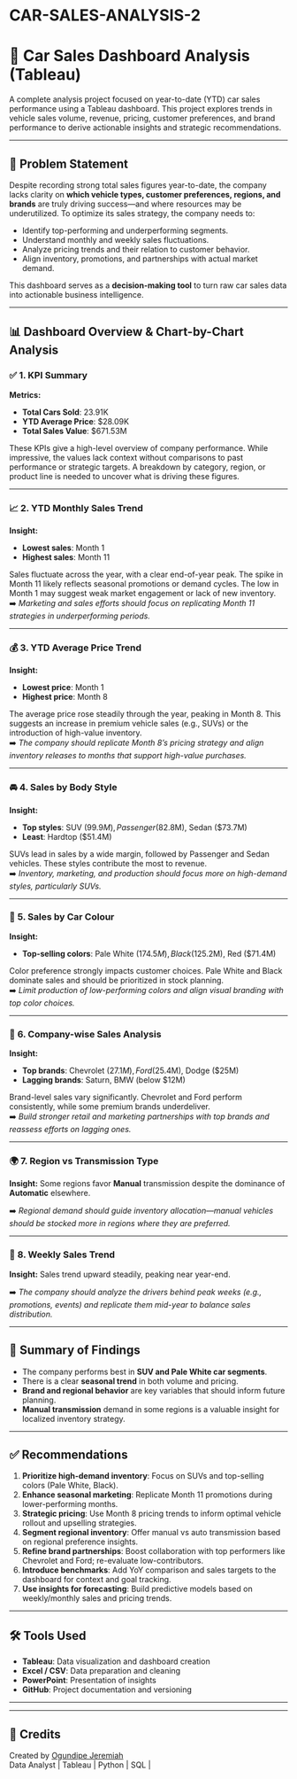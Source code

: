 # CAR-SALES-ANALYSIS-2

# 🚗 Car Sales Dashboard Analysis (Tableau)

A complete analysis project focused on year-to-date (YTD) car sales performance using a Tableau dashboard. This project explores trends in vehicle sales volume, revenue, pricing, customer preferences, and brand performance to derive actionable insights and strategic recommendations.

---

## 🧠 Problem Statement

Despite recording strong total sales figures year-to-date, the company lacks clarity on **which vehicle types, customer preferences, regions, and brands** are truly driving success—and where resources may be underutilized. To optimize its sales strategy, the company needs to:
- Identify top-performing and underperforming segments.
- Understand monthly and weekly sales fluctuations.
- Analyze pricing trends and their relation to customer behavior.
- Align inventory, promotions, and partnerships with actual market demand.

This dashboard serves as a **decision-making tool** to turn raw car sales data into actionable business intelligence.

---

## 📊 Dashboard Overview & Chart-by-Chart Analysis

### ✅ **1. KPI Summary**
**Metrics:**
- **Total Cars Sold**: 23.91K  
- **YTD Average Price**: $28.09K  
- **Total Sales Value**: $671.53M  

These KPIs give a high-level overview of company performance. While impressive, the values lack context without comparisons to past performance or strategic targets. A breakdown by category, region, or product line is needed to uncover what is driving these figures.

---

### 📈 **2. YTD Monthly Sales Trend**
**Insight:**
- **Lowest sales**: Month 1  
- **Highest sales**: Month 11  

Sales fluctuate across the year, with a clear end-of-year peak. The spike in Month 11 likely reflects seasonal promotions or demand cycles. The low in Month 1 may suggest weak market engagement or lack of new inventory.  
➡️ *Marketing and sales efforts should focus on replicating Month 11 strategies in underperforming periods.*

---

### 💰 **3. YTD Average Price Trend**
**Insight:**
- **Lowest price**: Month 1  
- **Highest price**: Month 8  

The average price rose steadily through the year, peaking in Month 8. This suggests an increase in premium vehicle sales (e.g., SUVs) or the introduction of high-value inventory.  
➡️ *The company should replicate Month 8’s pricing strategy and align inventory releases to months that support high-value purchases.*

---

### 🚘 **4. Sales by Body Style**
**Insight:**
- **Top styles**: SUV ($99.9M), Passenger ($82.8M), Sedan ($73.7M)  
- **Least**: Hardtop ($51.4M)

SUVs lead in sales by a wide margin, followed by Passenger and Sedan vehicles. These styles contribute the most to revenue.  
➡️ *Inventory, marketing, and production should focus more on high-demand styles, particularly SUVs.*

---

### 🎨 **5. Sales by Car Colour**
**Insight:**
- **Top-selling colors**: Pale White ($174.5M), Black ($125.2M), Red ($71.4M)

Color preference strongly impacts customer choices. Pale White and Black dominate sales and should be prioritized in stock planning.  
➡️ *Limit production of low-performing colors and align visual branding with top color choices.*

---

### 🏢 **6. Company-wise Sales Analysis**
**Insight:**
- **Top brands**: Chevrolet ($27.1M), Ford ($25.4M), Dodge ($25M)  
- **Lagging brands**: Saturn, BMW (below $12M)

Brand-level sales vary significantly. Chevrolet and Ford perform consistently, while some premium brands underdeliver.  
➡️ *Build stronger retail and marketing partnerships with top brands and reassess efforts on lagging ones.*

---

### 🌍 **7. Region vs Transmission Type**
**Insight:**
Some regions favor **Manual** transmission despite the dominance of **Automatic** elsewhere.

➡️ *Regional demand should guide inventory allocation—manual vehicles should be stocked more in regions where they are preferred.*

---

### 📅 **8. Weekly Sales Trend**
**Insight:**
Sales trend upward steadily, peaking near year-end.

➡️ *The company should analyze the drivers behind peak weeks (e.g., promotions, events) and replicate them mid-year to balance sales distribution.*

---

## 📌 Summary of Findings

- The company performs best in **SUV and Pale White car segments**.
- There is a clear **seasonal trend** in both volume and pricing.
- **Brand and regional behavior** are key variables that should inform future planning.
- **Manual transmission** demand in some regions is a valuable insight for localized inventory strategy.

---

## ✅ Recommendations

1. **Prioritize high-demand inventory**: Focus on SUVs and top-selling colors (Pale White, Black).
2. **Enhance seasonal marketing**: Replicate Month 11 promotions during lower-performing months.
3. **Strategic pricing**: Use Month 8 pricing trends to inform optimal vehicle rollout and upselling strategies.
4. **Segment regional inventory**: Offer manual vs auto transmission based on regional preference insights.
5. **Refine brand partnerships**: Boost collaboration with top performers like Chevrolet and Ford; re-evaluate low-contributors.
6. **Introduce benchmarks**: Add YoY comparison and sales targets to the dashboard for context and goal tracking.
7. **Use insights for forecasting**: Build predictive models based on weekly/monthly sales and pricing trends.

---

## 🛠️ Tools Used

- **Tableau**: Data visualization and dashboard creation  
- **Excel / CSV**: Data preparation and cleaning  
- **PowerPoint**: Presentation of insights  
- **GitHub**: Project documentation and versioning

---



---

## 🙌 Credits  
Created by [Ogundipe Jeremiah](mailto:ogundipejeremiah1999@gmail.com)  
Data Analyst | Tableau | Python | SQL | 
